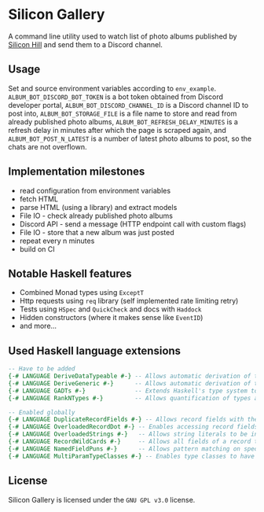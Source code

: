 # Silicon Gallery

A command line utility used to watch list of photo albums published
by [Silicon Hill](https://www.siliconhill.cz/photogalleries)
and send them to a Discord channel.

## Usage

Set and source environment variables according to `env_example`.
`ALBUM_BOT_DISCORD_BOT_TOKEN` is a bot token obtained from Discord developer portal,
`ALBUM_BOT_DISCORD_CHANNEL_ID` is a Discord channel ID to post into,
`ALBUM_BOT_STORAGE_FILE` is a file name to store and read from already published photo albums,
`ALBUM_BOT_REFRESH_DELAY_MINUTES` is a refresh delay in minutes after which the page is scraped again, and
`ALBUM_BOT_POST_N_LATEST` is a number of latest photo albums to post, so the chats are not overflown.

## Implementation milestones

- read configuration from environment variables
- fetch HTML
- parse HTML (using a library) and extract models
- File IO - check already published photo albums
- Discord API - send a message (HTTP endpoint call with custom flags)
- File IO - store that a new album was just posted
- repeat every n minutes
- build on CI

## Notable Haskell features

- Combined Monad types using `ExceptT`
- Http requests using `req` library (self implemented rate limiting retry)
- Tests using `HSpec` and `QuickCheck` and docs with `Haddock`
- Hidden constructors (where it makes sense like `EventID`)
- and more...

## Used Haskell language extensions

```haskell
-- Have to be added
{-# LANGUAGE DeriveDataTypeable #-} -- Allows automatic derivation of the `Data` and `Typeable` type classes.
{-# LANGUAGE DeriveGeneric #-}      -- Allows automatic derivation of the `Generic` type class.
{-# LANGUAGE GADTs #-}              -- Extends Haskell's type system to allow Generalized Algebraic Data Types.
{-# LANGUAGE RankNTypes #-}         -- Allows quantification of types at arbitrary positions (rank-N types).

-- Enabled globally
{-# LANGUAGE DuplicateRecordFields #-} -- Allows record fields with the same name in different data types.
{-# LANGUAGE OverloadedRecordDot #-} -- Enables accessing record fields using the dot notation (e.g., `record.field`).
{-# LANGUAGE OverloadedStrings #-}   -- Allows string literals to be interpreted as instances of `IsString`.
{-# LANGUAGE RecordWildCards #-}     -- Allows all fields of a record to be brought into scope without listing them individually.
{-# LANGUAGE NamedFieldPuns #-}      -- Allows pattern matching on specific record fields by name, even if others are present.
{-# LANGUAGE MultiParamTypeClasses #-} -- Enables type classes to have more than one type parameter.
```

## License

Silicon Gallery is licensed under the `GNU GPL v3.0` license.
